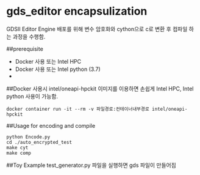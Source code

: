 # gds_editor encapsulization
GDSII Editor Engine 배포를 위해 변수 암호화와 cython으로 c로 변환 후 컴파일 하는 과정을 수행함.

##prerequisite
* Docker 사용 또는 Intel HPC
* Docker 사용 또는 Intel python (3.7)
*

##Docker 사용시
intel/oneapi-hpckit 이미지를 이용하면 손쉽게 Intel HPC, Intel python 사용이 가능함.
```shell
docker container run -it --rm -v 파일경로:컨테이너내부경로 intel/oneapi-hpckit
```

##Usage for encoding and compile
```shell
python Encode.py
cd ./auto_encrypted_test
make cyt
make comp
```

##Toy Example
test_generator.py 파일을 실행하면 gds 파일이 만들어짐

